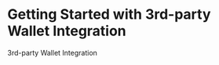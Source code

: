 Getting Started with 3rd-party Wallet Integration
=================================================

3rd-party Wallet Integration